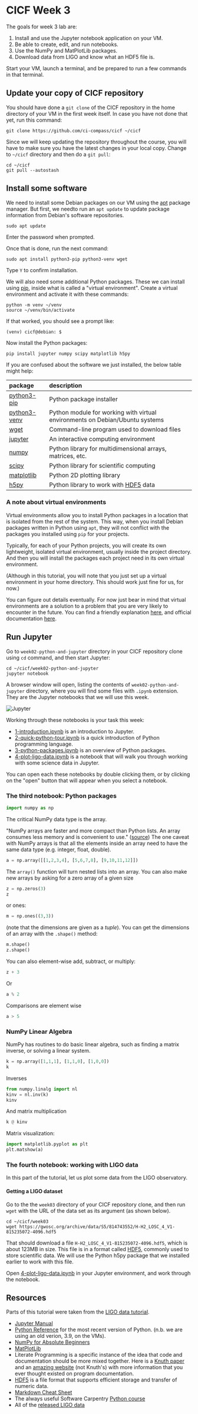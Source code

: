# CICF Week 3

The goals for week 3 lab are:

1. Install and use the Jupyter notebook application on your VM.
2. Be able to create, edit, and run notebooks.
3. Use the NumPy and MatPlotLib packages.
4. Download data from LIGO and know what an HDF5 file is.

Start your VM, launch a terminal, and be prepared to run a few
commands in that terminal.

## Update your copy of CICF repository

You should have done a `git clone` of the CICF repository in the home
directory of your VM in the first week itself.  In case you have not
done that yet, run this command:

```console
git clone https://github.com/ci-compass/cicf ~/cicf
```

Since we will keep updating the repository throughout the course, you
will have to make sure you have the latest changes in your local copy.
Change to `~/cicf` directory and then do a `git pull`:

```console
cd ~/cicf
git pull --autostash
```

## Install some software

We need to install some Debian packages on our VM using the [apt]
package manager.  But first, we needto run an `apt update` to update
package information from Debian's software repositories.  

```console
sudo apt update
```

Enter the password when prompted.

Once that is done, run the next command:

```console
sudo apt install python3-pip python3-venv wget
```

Type `Y` to confirm installation.

We will also need some additional Python packages. These we can
install using [pip], inside what is called a "virtual environment".
Create a virtual environment and activate it with these commands:

```console
python -m venv ~/venv
source ~/venv/bin/activate
```

If that worked, you should see a prompt like:

```console
(venv) cicf@debian: $
```

Now install the Python packages:

```console
pip install jupyter numpy scipy matplotlib h5py
```

[apt]: https://wiki.debian.org/AptCLI
[pip]: https://pip.pypa.io/en/stable/

If you are confused about the software we just installed, the below
table might help:

| package            | description                                                                  |
|:-------------------|:-----------------------------------------------------------------------------|
| [python3-pip][pip] | Python package installer                                                     |
| [python3-venv]     | Python module for working with virtual environments on Debian/Ubuntu systems |
| [wget]             | Command-line program used to download files                                  |
| [jupyter]          | An interactive computing environment                                         |
| [numpy]            | Python library for multidimensional arrays, matrices, etc.                   |
| [scipy]            | Python library for scientific computing                                      |
| [matplotlib]       | Python 2D plotting library                                                   |
| [h5py]             | Python library to work with [HDF5] data                                      |

[python3-venv]: https://packages.debian.org/bookworm/python3-venv
[wget]: https://www.gnu.org/software/wget/
[jupyter]: https://jupyter.org/
[numpy]: https://numpy.org/
[scipy]: https://scipy.org/
[matplotlib]: https://matplotlib.org/
[h5py]: https://www.h5py.org/

### A note about virtual environments

Virtual environments allow you to install Python packages in a
location that is isolated from the rest of the system.  This way, when
you install Debian packages written in Python using `apt`, they will
not conflict with the packages you installed using `pip` for your
projects.

Typically, for each of your Python projects, you will create its own
lightweight, isolated virtual environment, usually inside the project
directory.  And then you will install the packages each project need
in its own virtual environment.

(Although in this tutorial, you will note that you just set up a
virtual environment in your home directory. This should work just fine
for us, for now.)

You can figure out details eventually.  For now just bear in mind that
virtual environments are a solution to a problem that you are very
likely to encounter in the future. You can find a friendly explanation
[here](venv-realpython), and official documentation
[here](venv-pythonorg).

[venv-pythonorg]: https://docs.python.org/3/library/venv.html
[venv-realpython]: https://realpython.com/python-virtual-environments-a-primer/


## Run Jupyter

Go to `week02-python-and-jupyter` directory in your CICF repository
clone using `cd` command, and then start Jupyter:

```console
cd ~/cicf/week02-python-and-jupyter
jupyter notebook
```

A browser window will open, listing the contents of
`week02-python-and-jupyter` directory, where you will find some files
with `.ipynb` extension.  They are the Jupyter notebooks that we will
use this week.

![Jupyter](./img/jupyter.png)

Working through these notebooks is your task this week:

- [1-introduction.ipynb](./introduction.ipynb) is an introduction to
  Jupyter.
- [2-quick-python-tour.ipynb](./2-quick-python-tour.ipynb) is a quick
  introduction of Python programming language.
- [3-python-packages.ipynb](./3-python-packages.ipynb) is an overview
  of Python packages.
- [4-plot-ligo-data.ipynb](./4-plot-ligo-data.ipynb) is a notebook
  that will walk you through working with some science data in
  Jupyter.

You can open each these notebooks by double clicking them, or by
clicking on the "open" button that will appear when you select a
notebook.

### The third notebook: Python packages

```python
import numpy as np
```

The critical NumPy data type is the array.

"NumPy arrays are faster and more compact than Python lists. An array
consumes less memory and is convenient to use."
([source](https://numpy.org/doc/stable/user/absolute_beginners.html))
The one caveat with NumPy arrays is that all the elements inside an
array need to have the same data type (e.g. integer, float, double).

```python
a = np.array([[1,2,3,4], [5,6,7,8], [9,10,11,12]])
```

The `array()` function will turn nested lists into an array.
You can also make new arrays by asking for a zero array of a given size

```python
z = np.zeros(3)
z
```

or ones:

```python
m = np.ones((3,3))
```

(note that the dimensions are given as a _tuple_).
You can get the dimensions of an array with the `.shape()` method:

```python
m.shape()
z.shape()
```

You can also element-wise add, subtract, or multiply:

```python
z + 3
```

Or

```python
a % 2
```

Comparisons are element wise

```python
a > 5
```

### NumPy Linear Algebra

NumPy has routines to do basic linear algebra, such as finding a
matrix inverse, or solving a linear system.

```python
k = np.array([1,1,1], [1,1,0], [1,0,0])
k
```

Inverses

```python
from numpy.linalg import nl
kinv = nl.inv(k)
kinv
```

And matrix multiplication

```python
k @ kinv
```

Matrix visualization:

```python
import matplotlib.pyplot as plt
plt.matshow(a)
```

### The fourth notebook: working with LIGO data

In this part of the tutorial, let us plot some data from the LIGO observatory.  

#### Getting a LIGO dataset

Go to the the `week03` directory of your CICF repository clone, and
then run `wget` with the URL of the data set as its argument (as shown
below).

```console
cd ~/cicf/week03
wget https://gwosc.org/archive/data/S5/814743552/H-H2_LOSC_4_V1-815235072-4096.hdf5
```

That should download a file `H-H2_LOSC_4_V1-815235072-4096.hdf5`,
which is about 123MB in size.  This file is in a format called [HDF5],
commonly used to store scientific data.  We will use the Python h5py
package that we installed earlier to work with this file.

[HDF5]: https://en.wikipedia.org/wiki/Hierarchical_Data_Format

Open [4-plot-ligo-data.ipynb](./4-plot-ligo-data.ipynb) in your
Jupyter environment, and work through the notebook.


## Resources

Parts of this tutorial were taken from the [LIGO data tutorial](https://gwosc.org/tutorial02/).

- [Jupyter Manual](https://docs.jupyter.org/en/latest/)
- [Python Reference](https://docs.python.org/3/) for the most recent
  version of Python. (n.b. we are using an old verion, 3.9, on the
  VMs).
- [NumPy for Absolute
  Beginners](https://numpy.org/doc/stable/user/absolute_beginners.html)
- [MatPlotLib](https://matplotlib.org/)
- Literate Programming is a specific instance of the idea that code
  and documentation should be more mixed together. Here is a [Knuth
  paper](http://www.literateprogramming.com/knuthweb.pdf) and an
  [amazing website](http://www.literateprogramming.com/articles.html)
  (not Knuth's) with more information that you ever thought existed on
  program documentation.
- [HDF5](https://docs.hdfgroup.org/hdf5/v1_14/_intro_h_d_f5.html) is a
  file format that supports efficient storage and transfer of numeric
  data.
- [Markdown Cheat
  Sheet](https://github.com/adam-p/markdown-here/wiki/Markdown-Cheatsheet)
- The always useful Software Carpentry [Python
  course](https://swcarpentry.github.io/python-novice-inflammation/)
- All of the [released LIGO data](https://gwosc.org/data/)
